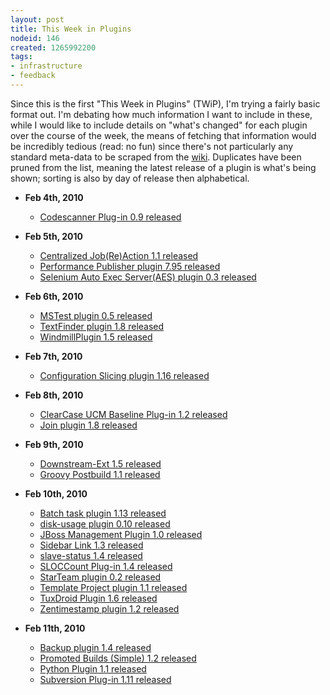 ```yaml
---
layout: post
title: This Week in Plugins
nodeid: 146
created: 1265992200
tags:
- infrastructure
- feedback
---
```

Since this is the first "This Week in Plugins" (TWiP), I'm trying a fairly basic format out. I'm debating how much information I want to include in these, while I would like to include details on "what's changed" for each plugin over the course of the week, the means of fetching that information would be incredibly tedious (read: no fun) since there's not particularly any standard meta-data to be scraped from the [wiki](http://wiki.hudson-ci.org). Duplicates have been pruned from the list, meaning the latest release of a plugin is what's being shown; sorting is also by day of release then alphabetical.

* **Feb 4th, 2010**
  * [Codescanner Plug-in 0.9 released](http://wiki.hudson-ci.org/display/HUDSON/CodeScanner+Plugin)

* **Feb 5th, 2010**
  * [Centralized Job(Re)Action 1.1 released](http://wiki.hudson-ci.org/display/HUDSON/Hudson+Centralized+Job(Re)Action+plugin)
  * [Performance Publisher plugin 7.95 released](http://wiki.hudson-ci.org/display/HUDSON/PerfPublisher+Plugin)
  * [Selenium Auto Exec Server(AES) plugin 0.3 released](http://wiki.hudson-ci.org/display/HUDSON/Selenium+AES+Plugin)

* **Feb 6th, 2010**
  * [MSTest plugin 0.5 released](http://wiki.hudson-ci.org/display/HUDSON/MSTest+Plugin)
  * [TextFinder plugin 1.8 released](http://wiki.hudson-ci.org/display/HUDSON/Text-finder+Plugin)
  * [WindmillPlugin 1.5 released](http://wiki.hudson-ci.org/display/HUDSON/Windmill+Plugin)

* **Feb 7th, 2010**
  * [Configuration Slicing plugin 1.16 released](http://wiki.hudson-ci.org/display/HUDSON/Configuration+Slicing+Plugin)

* **Feb 8th, 2010**
  * [ClearCase UCM Baseline Plug-in 1.2 released](http://wiki.hudson-ci.org/display/HUDSON/ClearCase+UCM+Baseline+Plugin)
  * [Join plugin 1.8 released](http://wiki.hudson-ci.org/display/HUDSON/Join+Plugin)

* **Feb 9th, 2010**
  * [Downstream-Ext 1.5 released](http://wiki.hudson-ci.org/display/HUDSON/Downstream-Ext+Plugin)
  * [Groovy Postbuild 1.1 released](http://wiki.hudson-ci.org/display/HUDSON/Groovy+Postbuild+Plugin)

* **Feb 10th, 2010**
  * [Batch task plugin 1.13 released](http://wiki.hudson-ci.org/display/HUDSON/Batch+Task+Plugin)
  * [disk-usage plugin 0.10 released](http://wiki.hudson-ci.org/display/HUDSON/Disk+Usage+Plugin)
  * [JBoss Management Plugin 1.0 released](http://wiki.hudson-ci.org/display/HUDSON/JBoss+Plugin) 
  * [Sidebar Link 1.3 released](http://wiki.hudson-ci.org/display/HUDSON/Sidebar-Link+Plugin)
  * [slave-status 1.4 released](http://wiki.hudson-ci.org/display/HUDSON/slave-status) 
  * [SLOCCount Plug-in 1.4 released](http://wiki.hudson-ci.org/display/HUDSON/SLOCCount+Plugin) 
  * [StarTeam plugin 0.2 released](http://wiki.hudson-ci.org/display/HUDSON/StarTeam)
  * [Template Project plugin 1.1 released](http://wiki.hudson-ci.org/display/HUDSON/Template+Project+Plugin)
  * [TuxDroid Plugin 1.6 released](http://wiki.hudson-ci.org/display/HUDSON/TuxDroid+Plugin)
  * [Zentimestamp plugin 1.2 released](http://wiki.hudson-ci.org/display/HUDSON/ZenTimestamp+Plugin)

* **Feb 11th, 2010**
  * [Backup plugin 1.4 released](http://wiki.hudson-ci.org/display/HUDSON/Backup+Plugin)
  * [Promoted Builds (Simple) 1.2 released](http://wiki.hudson-ci.org/display/HUDSON/Promoted+Builds+Simple+Plugin)
  * [Python Plugin 1.1 released](http://wiki.hudson-ci.org/display/HUDSON/Python+Plugin)
  * [Subversion Plug-in 1.11 released](http://wiki.hudson-ci.org/display/HUDSON/Subversion+Plugin)
<!--break-->
